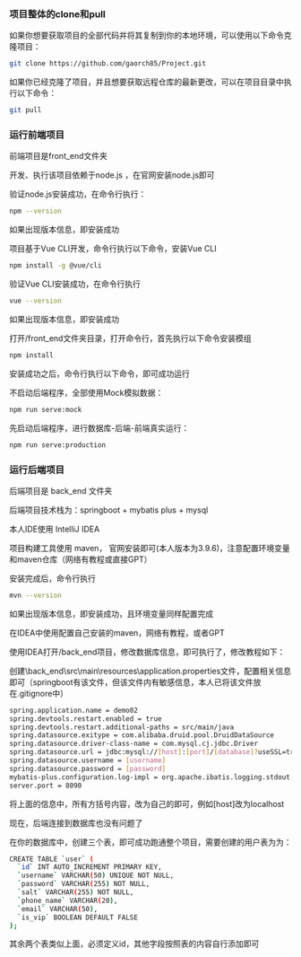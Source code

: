
### 项目整体的clone和pull
如果你想要获取项目的全部代码并将其复制到你的本地环境，可以使用以下命令克隆项目：

```bash
git clone https://github.com/gaorch85/Project.git
```

如果你已经克隆了项目，并且想要获取远程仓库的最新更改，可以在项目目录中执行以下命令：
```bash
git pull
```

### 运行前端项目
前端项目是front_end文件夹

开发、执行该项目依赖于node.js ，在官网安装node.js即可  

验证node.js安装成功，在命令行执行：
```bash
npm --version
```
如果出现版本信息，即安装成功

项目基于Vue CLI开发，命令行执行以下命令，安装Vue CLI
```bash
npm install -g @vue/cli
```
验证Vue CLI安装成功，在命令行执行
```bash
vue --version
```
如果出现版本信息，即安装成功

打开/front_end文件夹目录，打开命令行，首先执行以下命令安装模组
```bash
npm install
```
安装成功之后，命令行执行以下命令，即可成功运行  

不启动后端程序，全部使用Mock模拟数据：
```bash
npm run serve:mock
```
先启动后端程序，进行数据库-后端-前端真实运行：
```bash
npm run serve:production
```  

### 运行后端项目
后端项目是 back_end 文件夹  

后端项目技术栈为：springboot + mybatis plus + mysql  

本人IDE使用 IntelliJ IDEA 

项目构建工具使用 maven， 官网安装即可(本人版本为3.9.6)，注意配置环境变量和maven仓库（网络有教程或直接GPT）  

安装完成后，命令行执行
```bash
mvn --version
```
如果出现版本信息，即安装成功，且环境变量同样配置完成  

在IDEA中使用配置自己安装的maven，网络有教程，或者GPT  

使用IDEA打开/back_end项目，修改数据库信息，即可执行了，修改教程如下：  

创建\back_end\src\main\resources\application.properties文件，配置相关信息即可（springboot有该文件，但该文件内有敏感信息，本人已将该文件放在.gitignore中）
```bash
spring.application.name = demo02
spring.devtools.restart.enabled = true
spring.devtools.restart.additional-paths = src/main/java
spring.datasource.exitype = com.alibaba.druid.pool.DruidDataSource
spring.datasource.driver-class-name = com.mysql.cj.jdbc.Driver
spring.datasource.url = jdbc:mysql://[host]:[port]/[database]?useSSL=true
spring.datasource.username = [username]
spring.datasource.password = [password]
mybatis-plus.configuration.log-impl = org.apache.ibatis.logging.stdout.StdOutImpl
server.port = 8090
```
将上面的信息中，所有方括号内容，改为自己的即可，例如[host]改为localhost  



现在，后端连接到数据库也没有问题了  

在你的数据库中，创建三个表，即可成功跑通整个项目，需要创建的用户表为为：  
```bash
CREATE TABLE `user` (
  `id` INT AUTO_INCREMENT PRIMARY KEY,
  `username` VARCHAR(50) UNIQUE NOT NULL,
  `password` VARCHAR(255) NOT NULL,
  `salt` VARCHAR(255) NOT NULL,
  `phone_name` VARCHAR(20),
  `email` VARCHAR(50),
  `is_vip` BOOLEAN DEFAULT FALSE
);
```
其余两个表类似上面，必须定义id，其他字段按照表的内容自行添加即可





